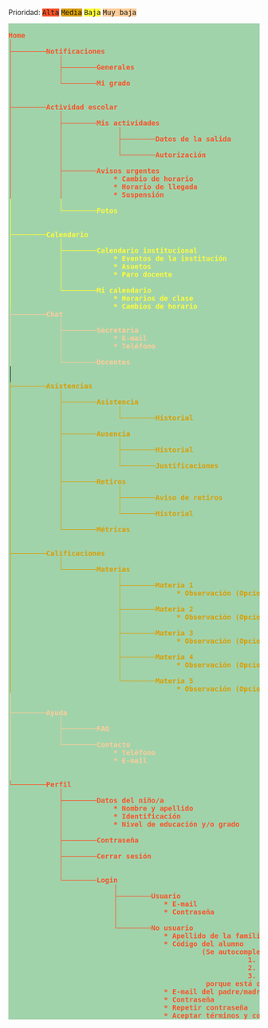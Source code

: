 <style>
    pre{background-color:#77c086ae;}
    .alta{ color: #f95329; }
    .media{ color: #da9d02; }
    .baja{ color: #fffc39; }
    .muy-baja{ color: #ffcc99; }
    .a{background-color: #f95329;}
    .b{background-color: #da9d02;}
    .c{background-color: #fffc39;}
    .d{background-color: #ffcc99;}
</style>
Prioridad: <kbd class="a">Alta</kbd> <kbd class="b">Media</kbd> <kbd class="c">Baja</kbd> <kbd class="d">Muy baja</kbd>

<pre>
<strong class="alta">
Home
│
├────────<span>Notificaciones</span>
│           │
│           ├────────Generales
│           │
│           └────────Mi grado
│
│
├────────Actividad escolar
│           │
│           ├────────Mis actividades
│           │             │
│           │             ├────────Datos de la salida
│           │             │
│           │             └────────Autorización
│           │
│           ├────────Avisos urgentes
│           │            * Cambio de horario
│           │            * Horario de llegada
│           │            * Suspensión</strong>
<strong class="baja">│           │
│           └────────Fotos
│        
│
├────────Calendario
│           │
│           ├────────Calendario institucional
│           │            * Eventos de la institución
│           │            * Asuetos
│           │            * Paro docente
│           │
│           └────────Mi calendario
│                        * Horarios de clase
│                        * Cambios de horario</strong>
<strong class="muy-baja">├────────Chat
│           │
│           ├────────Secretaría
│           │            * E-mail
│           │            * Teléfono
│           │
│           └────────Docentes</strong>
│
│
<strong class="media">├────────Asistencias
│           │
│           ├────────Asistencia 
│           │             │
│           │             └────────Historial
│           │
│           ├────────Ausencia
│           │             │
│           │             ├────────Historial
│           │             │
│           │             └────────Justificaciones
│           │   
│           ├────────Retiros
│           │             │
│           │             ├────────Aviso de retiros
│           │             │
│           │             └────────Historial
│           │
│           └────────Métricas
│
│
├────────Calificaciones
│           │
│           └────────Materias
│                         │
│                         ├────────Materia 1
│                         │             * Observación (Opcional para el docente)
│                         │
│                         ├────────Materia 2
│                         │             * Observación (Opcional para el docente)
│                         │
│                         ├────────Materia 3
│                         │             * Observación (Opcional para el docente)
│                         │
│                         ├────────Materia 4
│                         │             * Observación (Opcional para el docente)
│                         │
│                         └────────Materia 5
│                                       * Observación (Opcional para el docente)</strong>
<strong class="muy-baja">│
│
├────────Ayuda
│           │
│           ├────────FAQ
│           │
│           └────────Contacto
│                        * Teléfono
│                        * E-mail
│
│</strong><strong class="alta">
└────────Perfil
            │
            ├────────Datos del niño/a
            │            * Nombre y apellido
            │            * Identificación
            │            * Nivel de educación y/o grado
            │
            ├────────Contraseña
            │
            ├────────Cerrar sesión
            │
            │
            └────────Login
                         │
                         ├────────Usuario
                         │           * E-mail
                         │           * Contraseña
                         │
                         └────────No usuario
                                     * Apellido de la familia
                                     * Código del alumno
                                              (Se autocompleta con los datos del alumno:
                                                         1. nombre y apellido
                                                         2. identificación
                                                         3. grado
                                               porque está cargado en el sistema)
                                     * E-mail del padre/madre/tutor
                                     * Contraseña
                                     * Repetir contraseña
                                     * Aceptar términos y condiciones</strong>
</pre>
